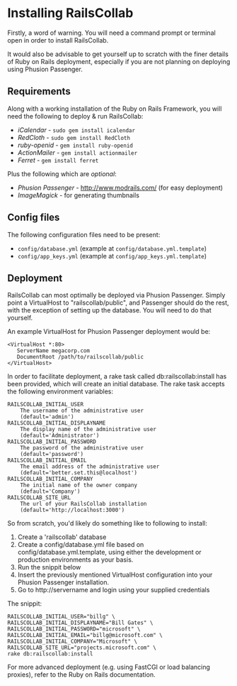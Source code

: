 # Installing RailsCollab

Firstly, a word of warning. You will need a command prompt or terminal open in order to install RailsCollab. 

It would also be advisable to get yourself up to scratch with the finer details of Ruby on Rails deployment, 
especially if you are not planning on deploying using Phusion Passenger.

## Requirements

Along with a working installation of the Ruby on Rails Framework, you will need the 
following to deploy & run RailsCollab:

* *iCalendar* - `sudo gem install icalendar`
* *RedCloth* - `sudo gem install RedCloth`
* *ruby-openid* - `gem install ruby-openid`
* *ActionMailer* - `gem install actionmailer`
* *Ferret* - `gem install ferret`

Plus the following which are *optional*:

* *Phusion Passenger* - http://www.modrails.com/ (for easy deployment)
* *ImageMagick* - for generating thumbnails

## Config files

The following configuration files need to be present:

* `config/database.yml` (example at `config/database.yml.template`)
* `config/app_keys.yml` (example at `config/app_keys.yml.template`)

## Deployment

RailsCollab can most optimally be deployed via Phusion Passenger. Simply point a 
VirtualHost to "railscollab/public", and Passenger should do the rest, 
with the exception of setting up the database. You will need to do that yourself.

An example VirtualHost for Phusion Passenger deployment would be:

    <VirtualHost *:80>
	   ServerName megacorp.com
	   DocumentRoot /path/to/railscollab/public
    </VirtualHost>

In order to facilitate deployment, a rake task called db:railscollab:install
has been provided, which will create an initial database.
The rake task accepts the following environment variables:

	RAILSCOLLAB_INITIAL_USER
		The username of the administrative user
		(default='admin')
	RAILSCOLLAB_INITIAL_DISPLAYNAME
		The display name of the administrative user
		(default='Administrator')
	RAILSCOLLAB_INITIAL_PASSWORD
		The password of the administrative user
		(default='password')
	RAILSCOLLAB_INITIAL_EMAIL
		The email address of the administrative user
		(default='better.set.this@localhost')
	RAILSCOLLAB_INITIAL_COMPANY
		The initial name of the owner company
		(default='Company')
	RAILSCOLLAB_SITE_URL
		The url of your RailsCollab installation
		(default='http://localhost:3000')

So from scratch, you'd likely do something like to following to install:
1. Create a 'railscollab' database
2. Create a config/database.yml file based on config/database.yml.template, using either the development or production environments as your basis.
3. Run the snippit below
4. Insert the previously mentioned VirtualHost configuration into your Phusion Passenger installation.
5. Go to http://servername and login using your supplied credentials

The snippit:

	RAILSCOLLAB_INITIAL_USER="billg" \
	RAILSCOLLAB_INITIAL_DISPLAYNAME="Bill Gates" \
	RAILSCOLLAB_INITIAL_PASSWORD="microsoft" \
	RAILSCOLLAB_INITIAL_EMAIL="billg@microsoft.com" \
	RAILSCOLLAB_INITIAL_COMPANY="Microsoft" \
	RAILSCOLLAB_SITE_URL="projects.microsoft.com" \
	rake db:railscollab:install


For more advanced deployment (e.g. using FastCGI or load balancing proxies), refer to the Ruby on Rails documentation.

